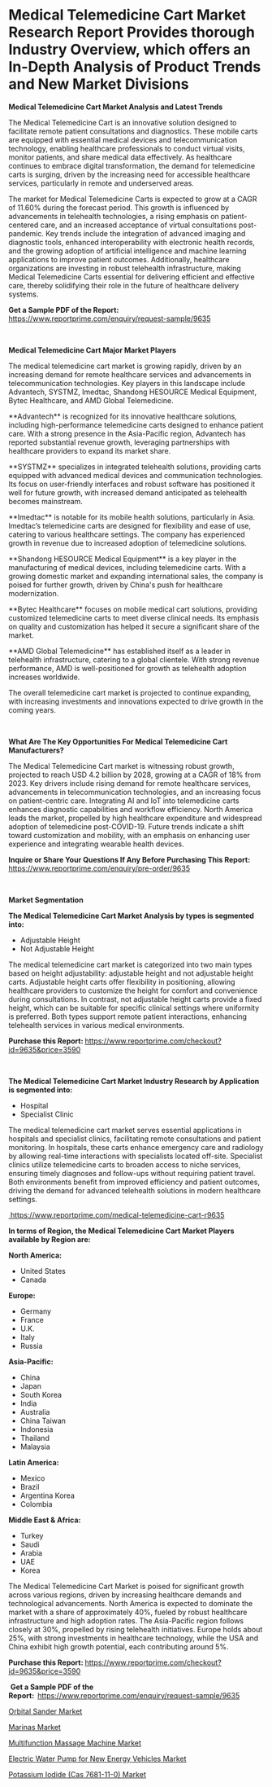 <p><h1>Medical Telemedicine Cart Market Research Report Provides thorough Industry Overview, which offers an In-Depth Analysis of Product Trends and New Market Divisions</h1></p><p><strong>Medical Telemedicine Cart Market Analysis and Latest Trends</strong></p>
<p><p>The Medical Telemedicine Cart is an innovative solution designed to facilitate remote patient consultations and diagnostics. These mobile carts are equipped with essential medical devices and telecommunication technology, enabling healthcare professionals to conduct virtual visits, monitor patients, and share medical data effectively. As healthcare continues to embrace digital transformation, the demand for telemedicine carts is surging, driven by the increasing need for accessible healthcare services, particularly in remote and underserved areas.</p><p>The market for Medical Telemedicine Carts is expected to grow at a CAGR of 11.60% during the forecast period. This growth is influenced by advancements in telehealth technologies, a rising emphasis on patient-centered care, and an increased acceptance of virtual consultations post-pandemic. Key trends include the integration of advanced imaging and diagnostic tools, enhanced interoperability with electronic health records, and the growing adoption of artificial intelligence and machine learning applications to improve patient outcomes. Additionally, healthcare organizations are investing in robust telehealth infrastructure, making Medical Telemedicine Carts essential for delivering efficient and effective care, thereby solidifying their role in the future of healthcare delivery systems.</p></p>
<p><strong>Get a Sample PDF of the Report:&nbsp;</strong> <a href="https://www.reportprime.com/enquiry/request-sample/9635">https://www.reportprime.com/enquiry/request-sample/9635</a></p>
<p>&nbsp;</p>
<p><strong>Medical Telemedicine Cart Major Market Players</strong></p>
<p><p>The medical telemedicine cart market is growing rapidly, driven by an increasing demand for remote healthcare services and advancements in telecommunication technologies. Key players in this landscape include Advantech, SYSTMZ, Imedtac, Shandong HESOURCE Medical Equipment, Bytec Healthcare, and AMD Global Telemedicine.</p><p>**Advantech** is recognized for its innovative healthcare solutions, including high-performance telemedicine carts designed to enhance patient care. With a strong presence in the Asia-Pacific region, Advantech has reported substantial revenue growth, leveraging partnerships with healthcare providers to expand its market share.</p><p>**SYSTMZ** specializes in integrated telehealth solutions, providing carts equipped with advanced medical devices and communication technologies. Its focus on user-friendly interfaces and robust software has positioned it well for future growth, with increased demand anticipated as telehealth becomes mainstream.</p><p>**Imedtac** is notable for its mobile health solutions, particularly in Asia. Imedtac’s telemedicine carts are designed for flexibility and ease of use, catering to various healthcare settings. The company has experienced growth in revenue due to increased adoption of telemedicine solutions.</p><p>**Shandong HESOURCE Medical Equipment** is a key player in the manufacturing of medical devices, including telemedicine carts. With a growing domestic market and expanding international sales, the company is poised for further growth, driven by China's push for healthcare modernization.</p><p>**Bytec Healthcare** focuses on mobile medical cart solutions, providing customized telemedicine carts to meet diverse clinical needs. Its emphasis on quality and customization has helped it secure a significant share of the market.</p><p>**AMD Global Telemedicine** has established itself as a leader in telehealth infrastructure, catering to a global clientele. With strong revenue performance, AMD is well-positioned for growth as telehealth adoption increases worldwide.</p><p>The overall telemedicine cart market is projected to continue expanding, with increasing investments and innovations expected to drive growth in the coming years.</p></p>
<p>&nbsp;</p>
<p><strong>What Are The Key Opportunities For Medical Telemedicine Cart Manufacturers?</strong></p>
<p><p>The Medical Telemedicine Cart market is witnessing robust growth, projected to reach USD 4.2 billion by 2028, growing at a CAGR of 18% from 2023. Key drivers include rising demand for remote healthcare services, advancements in telecommunication technologies, and an increasing focus on patient-centric care. Integrating AI and IoT into telemedicine carts enhances diagnostic capabilities and workflow efficiency. North America leads the market, propelled by high healthcare expenditure and widespread adoption of telemedicine post-COVID-19. Future trends indicate a shift toward customization and mobility, with an emphasis on enhancing user experience and integrating wearable health devices.</p></p>
<p><strong>Inquire or Share Your Questions If Any Before Purchasing This Report:</strong> <a href="https://www.reportprime.com/enquiry/pre-order/9635">https://www.reportprime.com/enquiry/pre-order/9635</a></p>
<p>&nbsp;</p>
<p><strong>Market Segmentation</strong></p>
<p><strong>The Medical Telemedicine Cart Market Analysis by types is segmented into:</strong></p>
<p><ul><li>Adjustable Height</li><li>Not Adjustable Height</li></ul></p>
<p><p>The medical telemedicine cart market is categorized into two main types based on height adjustability: adjustable height and not adjustable height carts. Adjustable height carts offer flexibility in positioning, allowing healthcare providers to customize the height for comfort and convenience during consultations. In contrast, not adjustable height carts provide a fixed height, which can be suitable for specific clinical settings where uniformity is preferred. Both types support remote patient interactions, enhancing telehealth services in various medical environments.</p></p>
<p><strong>Purchase this Report:&nbsp;</strong><a href="https://www.reportprime.com/checkout?id=9635&price=3590">https://www.reportprime.com/checkout?id=9635&price=3590</a></p>
<p>&nbsp;</p>
<p><strong>The Medical Telemedicine Cart Market Industry Research by Application is segmented into:</strong></p>
<p><ul><li>Hospital</li><li>Specialist Clinic</li></ul></p>
<p><p>The medical telemedicine cart market serves essential applications in hospitals and specialist clinics, facilitating remote consultations and patient monitoring. In hospitals, these carts enhance emergency care and radiology by allowing real-time interactions with specialists located off-site. Specialist clinics utilize telemedicine carts to broaden access to niche services, ensuring timely diagnoses and follow-ups without requiring patient travel. Both environments benefit from improved efficiency and patient outcomes, driving the demand for advanced telehealth solutions in modern healthcare settings.</p></p>
<p><a href="https://www.reportprime.com/medical-telemedicine-cart-r9635">&nbsp;https://www.reportprime.com/medical-telemedicine-cart-r9635</a></p>
<p><strong>In terms of Region, the Medical Telemedicine Cart Market Players available by Region are:</strong></p>
<p>
    <p> <strong> North America: </strong>
        <ul>
            <li>United States</li>
            <li>Canada</li>
        </ul>
        </p> 
    <p> <strong> Europe: </strong>
        <ul>
            <li>Germany</li>
            <li>France</li>
            <li>U.K.</li>
            <li>Italy</li>
            <li>Russia</li>
        </ul>
        </p> 
    <p> <strong> Asia-Pacific: </strong>
        <ul>
            <li>China</li>
            <li>Japan</li>
            <li>South Korea</li>
            <li>India</li>
            <li>Australia</li>
            <li>China Taiwan</li>
            <li>Indonesia</li>
            <li>Thailand</li>
            <li>Malaysia</li>
        </ul>
        </p> 
    <p> <strong> Latin America: </strong>
        <ul>
            <li>Mexico</li>
            <li>Brazil</li>
            <li>Argentina Korea</li>
            <li>Colombia</li>
        </ul>
        </p> 
    <p> <strong> Middle East & Africa: </strong>
        <ul>
            <li>Turkey</li>
            <li>Saudi</li>
            <li>Arabia</li>
            <li>UAE</li>
            <li>Korea</li>
        </ul>
    </p>
    </p>
<p><p>The Medical Telemedicine Cart Market is poised for significant growth across various regions, driven by increasing healthcare demands and technological advancements. North America is expected to dominate the market with a share of approximately 40%, fueled by robust healthcare infrastructure and high adoption rates. The Asia-Pacific region follows closely at 30%, propelled by rising telehealth initiatives. Europe holds about 25%, with strong investments in healthcare technology, while the USA and China exhibit high growth potential, each contributing around 5%.</p></p>
<p><strong>Purchase this Report: </strong><a href="https://www.reportprime.com/checkout?id=9635&price=3590">https://www.reportprime.com/checkout?id=9635&price=3590</a></p>
<p>&nbsp;<strong>Get a Sample PDF of the Report:&nbsp;&nbsp;</strong><a href="https://www.reportprime.com/enquiry/request-sample/9635">https://www.reportprime.com/enquiry/request-sample/9635</a></p>
<p><strong></strong></p>
<p><p><a href="https://issuu.com/reportprime-2/docs/orbital-sander-market-size-2030.ppt_7f317c5d3760fb">Orbital Sander Market</a></p><p><a href="https://www.linkedin.com/pulse/marinas-market-trends-focusing-insight-forecast-analysis-2024-sem8c?trackingId=V4Hir2Y2SqGNyUWSWJ1uFA%3D%3D">Marinas Market</a></p><p><a href="https://medium.com/@lavernacole75/this-multifunction-massage-machine-market-research-report-evaluates-the-key-market-trends-918558fdb839">Multifunction Massage Machine Market</a></p><p><a href="https://issuu.com/reportprime-2/docs/electric-water-pump-for-new-energy-_5a3dce30c0572e">Electric Water Pump for New Energy Vehicles Market</a></p><p><a href="https://medium.com/@lavernacole75/in-the-potassium-iodide-cas-7681-11-0-market-the-main-focus-is-on-keeping-costs-low-and-e54bf03eb01d">Potassium Iodide (Cas 7681-11-0) Market</a></p></p>